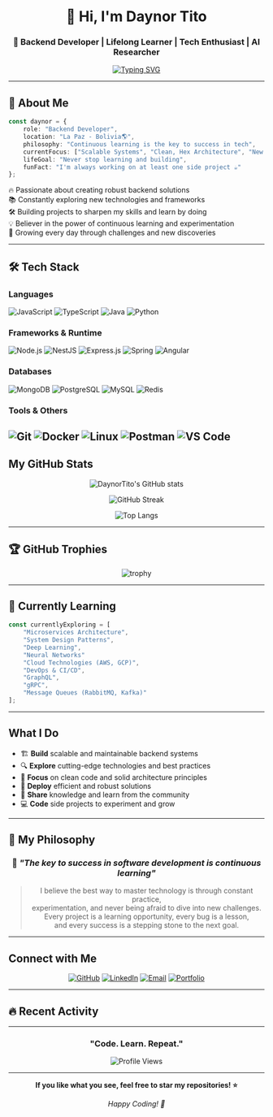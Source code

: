 <div align="center">
  
# 👋 Hi, I'm Daynor Tito

### 🚀 Backend Developer | Lifelong Learner | Tech Enthusiast | AI Researcher

[![Typing SVG](https://readme-typing-svg.herokuapp.com?font=Fira+Code&pause=1000&color=2E9EF7&center=true&vCenter=true&width=435&lines=Backend+Developer;Always+Learning+New+Things;Building+Scalable+Solutions;Code+%2B+Coffee+%3D+Magic)](https://git.io/typing-svg)

</div>

---

## 💫 About Me

```typescript
const daynor = {
    role: "Backend Developer",
    location: "La Paz - Bolivia🌎",
    philosophy: "Continuous learning is the key to success in tech",
    currentFocus: ["Scalable Systems", "Clean, Hex Architecture", "New Technologies", "Machine Learning", "AI", "Microservices", "DDD", "CQRS"],
    lifeGoal: "Never stop learning and building",
    funFact: "I'm always working on at least one side project ☕"
};
```

🔥 Passionate about creating robust backend solutions  
📚 Constantly exploring new technologies and frameworks  
🛠️ Building projects to sharpen my skills and learn by doing  
💡 Believer in the power of continuous learning and experimentation  
🌱 Growing every day through challenges and new discoveries  

---

## 🛠️ Tech Stack

### **Languages**
![JavaScript](https://img.shields.io/badge/JavaScript-F7DF1E?style=for-the-badge&logo=javascript&logoColor=black)
![TypeScript](https://img.shields.io/badge/TypeScript-007ACC?style=for-the-badge&logo=typescript&logoColor=white)
![Java](https://img.shields.io/badge/Java-ED8B00?style=for-the-badge&logo=openjdk&logoColor=white)
![Python](https://img.shields.io/badge/Python-3776AB?style=for-the-badge&logo=python&logoColor=white)

### **Frameworks & Runtime**
![Node.js](https://img.shields.io/badge/Node.js-43853D?style=for-the-badge&logo=node.js&logoColor=white)
![NestJS](https://img.shields.io/badge/NestJS-E0234E?style=for-the-badge&logo=nestjs&logoColor=white)
![Express.js](https://img.shields.io/badge/Express.js-404D59?style=for-the-badge&logo=express&logoColor=white)
![Spring](https://img.shields.io/badge/Spring-6DB33F?style=for-the-badge&logo=spring&logoColor=white)
![Angular](https://img.shields.io/badge/Angular-DD0031?style=for-the-badge&logo=angular&logoColor=white)

### **Databases**
![MongoDB](https://img.shields.io/badge/MongoDB-4EA94B?style=for-the-badge&logo=mongodb&logoColor=white)
![PostgreSQL](https://img.shields.io/badge/PostgreSQL-316192?style=for-the-badge&logo=postgresql&logoColor=white)
![MySQL](https://img.shields.io/badge/MySQL-00000F?style=for-the-badge&logo=mysql&logoColor=white)
![Redis](https://img.shields.io/badge/Redis-DC382D?style=for-the-badge&logo=redis&logoColor=white)

### **Tools & Others**
![Git](https://img.shields.io/badge/Git-F05032?style=for-the-badge&logo=git&logoColor=white)
![Docker](https://img.shields.io/badge/Docker-2496ED?style=for-the-badge&logo=docker&logoColor=white)
![Linux](https://img.shields.io/badge/Linux-FCC624?style=for-the-badge&logo=linux&logoColor=black)
![Postman](https://img.shields.io/badge/Postman-FF6C37?style=for-the-badge&logo=postman&logoColor=white)
![VS Code](https://img.shields.io/badge/VS_Code-007ACC?style=for-the-badge&logo=visual-studio-code&logoColor=white)
---

## My GitHub Stats

<div align="center">
  
![DaynorTito's GitHub stats](https://github-readme-stats.vercel.app/api?username=DaynorTito&show_icons=true&theme=tokyonight&hide_border=true&bg_color=0D1117&title_color=58A6FF&icon_color=58A6FF&text_color=C9D1D9)

![GitHub Streak](https://github-readme-streak-stats.herokuapp.com/?user=DaynorTito&theme=tokyonight&hide_border=true&background=0D1117&ring=58A6FF&fire=58A6FF&currStreakLabel=58A6FF)

![Top Langs](https://github-readme-stats.vercel.app/api/top-langs/?username=DaynorTito&layout=compact&theme=tokyonight&hide_border=true&bg_color=0D1117&title_color=58A6FF&text_color=C9D1D9)

</div>

---

## 🏆 GitHub Trophies

<div align="center">
  
![trophy](https://github-profile-trophy.vercel.app/?username=DaynorTito&theme=tokyonight&no-frame=true&no-bg=true&margin-w=4&column=7)

</div>

---

## 🌱 Currently Learning

```javascript
const currentlyExploring = [
    "Microservices Architecture",
    "System Design Patterns",
    "Deep Learning",
    "Neural Networks"
    "Cloud Technologies (AWS, GCP)",
    "DevOps & CI/CD",
    "GraphQL",
    "gRPC",
    "Message Queues (RabbitMQ, Kafka)"
];
```

---

##  What I Do

- 🏗️ **Build** scalable and maintainable backend systems
- 🔍 **Explore** cutting-edge technologies and best practices
- 🎯 **Focus** on clean code and solid architecture principles
- 🚀 **Deploy** efficient and robust solutions
- 📖 **Share** knowledge and learn from the community
- 💻 **Code** side projects to experiment and grow

---

## 🎯 My Philosophy

<div align="center">

### 💭 *"The key to success in software development is continuous learning"*

> I believe the best way to master technology is through constant practice,  
> experimentation, and never being afraid to dive into new challenges.  
> Every project is a learning opportunity, every bug is a lesson,  
> and every success is a stepping stone to the next goal.

</div>

---

##  Connect with Me

<div align="center">

[![GitHub](https://img.shields.io/badge/GitHub-100000?style=for-the-badge&logo=github&logoColor=white)](https://github.com/DaynorTito)
[![LinkedIn](https://img.shields.io/badge/LinkedIn-0077B5?style=for-the-badge&logo=linkedin&logoColor=white)](https://linkedin.com/in/yourprofile)
[![Email](https://img.shields.io/badge/Email-D14836?style=for-the-badge&logo=gmail&logoColor=white)](mailto:your.email@example.com)
[![Portfolio](https://img.shields.io/badge/Portfolio-FF5722?style=for-the-badge&logo=google-chrome&logoColor=white)](https://yourwebsite.com)

</div>

---

## 🔥 Recent Activity

<!--START_SECTION:activity-->
<!--END_SECTION:activity-->


---

<div align="center">

###  "Code. Learn. Repeat." 

![Profile Views](https://komarev.com/ghpvc/?username=DaynorTito&color=58A6FF&style=for-the-badge)

</div>

---

<div align="center">
  
**If you like what you see, feel free to star my repositories! ⭐**

*Happy Coding! 🚀*

</div>